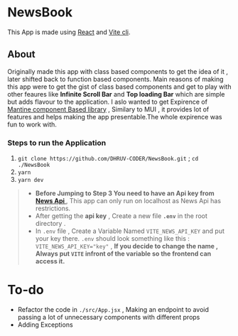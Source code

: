 
# NewsBook

This App is made using [React](https://reactjs.org/) and [Vite cli](https://vitejs.dev/guide/).

## About

Originally made this app with class based components to get the idea of it , later shifted back to function based components. Main reasons of making this app were to get the gist of class based components and get to play with other feaures like **Infinite Scroll Bar** and **Top loading Bar** which are simple but adds flavour to the application. I aslo wanted to get Expirence of [Mantine component Based library](https://mantine.dev/) , Similary to MUI , it provides lot of features and helps making the app presentable.The whole expirence was fun to work with.

### __Steps to run the Application__

 1. `git clone https://github.com/DHRUV-CODER/NewsBook.git` ; `cd ./NewsBook`
 2. `yarn`
 3. `yarn dev`

> -  **Before Jumping to Step 3 You need to have an Api key from [News Api ](https://newsapi.org/)**  , This app can only run on localhost as News Api has restrictions.
> - After getting the **api key** , Create a new file **`.env`** in the root directory .
> - In `.env` file , Create a Variable Named  `VITE_NEWS_API_KEY` and put your key there.
> `.env` should look something like this : `VITE_NEWS_API_KEY="key"` , **If you decide to change the name , Always put `VITE` infront of the variable so the frontend can access it.**

# To-do
- Refactor the code in `./src/App.jsx` , Making an endpoint to avoid passing a lot of unnecessary components with different props
- Adding Exceptions 